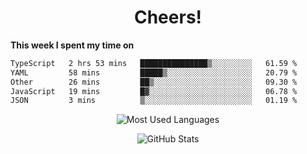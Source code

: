 <h1 align="center">Cheers!</h1>

**This week I spent my time on**
<!--START_SECTION:waka-->

```txt
TypeScript   2 hrs 53 mins   ███████████████▒░░░░░░░░░   61.59 %
YAML         58 mins         █████▒░░░░░░░░░░░░░░░░░░░   20.79 %
Other        26 mins         ██▒░░░░░░░░░░░░░░░░░░░░░░   09.30 %
JavaScript   19 mins         █▓░░░░░░░░░░░░░░░░░░░░░░░   06.78 %
JSON         3 mins          ▒░░░░░░░░░░░░░░░░░░░░░░░░   01.19 %
```

<!--END_SECTION:waka-->

<p align="center"><img src="https://github-readme-stats.vercel.app/api/top-langs/?username=thnkrn&layout=compact&hide=html&theme=tokyonight" alt="Most Used Languages" /></p>

<p align="center"><img src="https://github-readme-stats.vercel.app/api?username=thnkrn&show_icons=true&count_private=true&theme=tokyonight&show=reviews&hide_rank=false&rank_icon=github" alt="GitHub Stats" /></p>

<!-- <p align="center"><a href="https://wakatime.com"><img src="https://wakatime.com/share/@thnkrn/40092326-d1bd-471b-89da-9a7c63939402.png" /></p>
 -->

